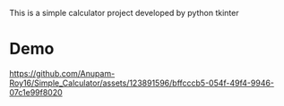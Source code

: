 This is a simple calculator project developed by python tkinter

# Demo




https://github.com/Anupam-Roy16/Simple_Calculator/assets/123891596/bffcccb5-054f-49f4-9946-07c1e99f8020

